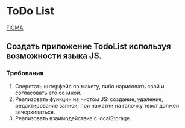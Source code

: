 # ToDo List

[FIGMA](https://www.figma.com/design/PF0wTLBBpJzLUewuYkqLky/%D0%9E%D1%81%D0%BD%D0%BE%D0%B2%D1%8B_figma?node-id=21188-1075&node-type=frame&t=aZme2S4LP7loxQ7R-0)

## Создать приложение TodoList используя возможности языка JS.

### Требования

1.  Сверстать интерфейс по макету, либо нарисовать свой и согласовать его
    со мной.
2.  Реализовать функции на чистом JS: создание, удаление, редактирование
    записи; при нажатии на галочку текст должен зачеркиваться.
3.  Реализовать взаимодействие с localStorage.
